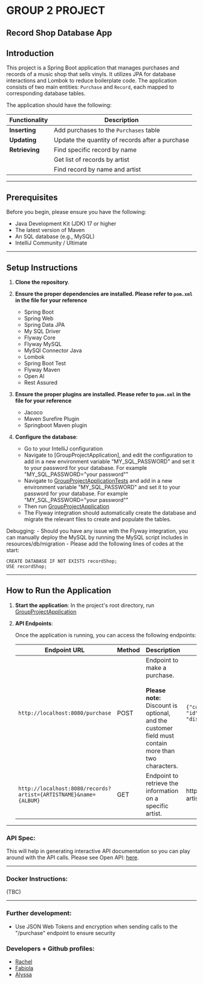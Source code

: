 # GROUP 2 PROJECT
## Record Shop Database App

## Introduction

This project is a Spring Boot application that manages purchases and records of a music shop that sells vinyls. It utilizes JPA for database interactions and Lombok to reduce boilerplate code. The application consists of two main entities: `Purchase` and `Record`, each mapped to corresponding database tables.

The application should have the following:

| Functionality  | Description                                     |
|----------------|-------------------------------------------------|
| **Inserting**  | Add purchases to the `Purchases` table          |
| **Updating**   | Update the quantity of records after a purchase |
| **Retrieving** | Find specific record by name                    |
|                | Get list of records by artist                   |
|                | Find record by name and artist                  |


---

## Prerequisites

Before you begin, please ensure you have the following:

- Java Development Kit (JDK) 17 or higher
- The latest version of Maven
- An SQL database (e.g., MySQL)
- IntelliJ Community / Ultimate

---

## Setup Instructions

1. **Clone the repository**.

2. **Ensure the proper dependencies are installed. Please refer to `pom.xml` in the file for your reference**
    - Spring Boot 
    - Spring Web
    - Spring Data JPA
    - My SQL Driver 
    - Flyway Core 
    - Flyway MySQL
    - MySQl Connector Java
    - Lombok
    - Spring Boot Test
    - Flyway Maven
    - Open AI 
    - Rest Assured 

3. **Ensure the proper plugins are installed. Please refer to `pom.xml` in the file for your reference**
    - Jacoco
    - Maven Surefire Plugin
    - Springboot Maven plugin 

4. **Configure the database**:
    - Go to your IntelliJ configuration
    - Navigate to [GroupProjectApplication], and edit the configuration to add in a new environment variable "MY_SQL_PASSWORD" and set it to your password for your database. For example "MY_SQL_PASSWORD="your password""
    - Navigate to [GroupProjectApplicationTests](src/test/java/com/example/group/project/GroupProjectApplicationTests.java) and add in a new environment variable "MY_SQL_PASSWORD" and set it to your password for your database. For example "MY_SQL_PASSWORD="your password""
    - Then run [GroupProjectApplication](src/main/java/com/example/group/project/GroupProjectApplication.java)
    - The Flyway integration should automatically create the database and migrate the relevant files to create and populate the tables.

Debugging: 
    - Should you have any issue with the Flyway integration, you can manually deploy the MySQL by running the MySQL script includes in resources/db/migration 
    - Please add the following lines of codes at the start:

``` 
CREATE DATABASE IF NOT EXISTS recordShop;
USE recordShop;
```

---

## How to Run the Application

1. **Start the application**:
    In the project's root directory, run [GroupProjectApplication](src/main/java/com/example/group/project/GroupProjectApplication.java)

2. **API Endpoints**:

    Once the application is running, you can access the following endpoints:

    | Endpoint URL                                                     | Method | Description                                                                                                                              | Example Request                                                           |
    |------------------------------------------------------------------|--------|------------------------------------------------------------------------------------------------------------------------------------------|---------------------------------------------------------------------------|
    | `http://localhost:8080/purchase`                                 | POST   | Endpoint to make a purchase.<br><br>**Please note:** Discount is optional, and the customer field must contain more than two characters. | ```{"customer": "John",```<br>```"id": 3,```<br>```"discount": "CFG" }``` |
    | `http://localhost:8080/records?artist={ARTISTNAME}&name={ALBUM}` | GET    | Endpoint to retrieve the information on a specific artist.                                                                               | http://localhost:8080/getRecord?artist=Michael%20Jackson&name=Thriller    |

---

### API Spec:

This will help in generating interactive API documentation so you can play around with the API calls. Please see Open API: [here](http://localhost:8080/swagger-ui/index.html).

---

### Docker Instructions:
(TBC)

---

### Further development: 

- Use JSON Web Tokens and encryption when sending calls to the "/purchase" endpoint to ensure security 


### Developers + Github profiles:

- [Rachel](https://github.com/Tookles)
- [Fabiola](https://github.com/Fabi-P)
- [Alyssa](https://github.com/lyscodes)
